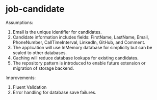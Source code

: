# job-candidate

Assumptions:
1. Email is the unique identifier for candidates.
2. Candidate information includes fields: FirstName, LastName, Email, PhoneNumber, CallTimeInterval, LinkedIn, GitHub, and Comment.
3. The application will use InMemory database for simplicity but can be scaled to other databases.
4. Caching will reduce database lookups for existing candidates.
5. The repository pattern is introduced to enable future extension or migration of storage backend.

Improvements:
1. Fluent Validation
2. Error handling for database save failures.

